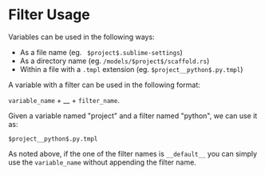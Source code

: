 # Filter Usage

Variables can be used in the following ways:

- As a file name (eg. ` $project$.sublime-settings`)
- As a directory name (eg. `/models/$project$/scaffold.rs`)
- Within a file with a `.tmpl` extension (eg. `$project__python$.py.tmpl`)

A variable with a filter can be used in the following format:

`variable_name` + __ + `filter_name`.

Given a variable named "project" and a filter named "python", we can use it as:

`$project__python$.py.tmpl`

As noted above, if the one of the filter names is `__default__` you can simply use the `variable_name` without appending the filter name.
